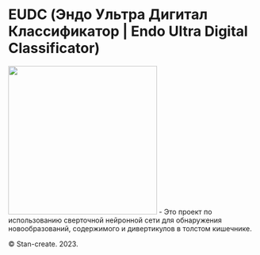 # EUDC (Эндо Ультра Дигитал Классификатор | Endo Ultra Digital Classificator)
<img src="https://github.com/Stan-create/EUDC/blob/main/EUDC.ico" width="300" height="300">
- Это проект по использованию сверточной нейронной сети для обнаружения новообразований, содержимого и дивертикулов в толстом кишечнике.

© Stan-create. 2023.
